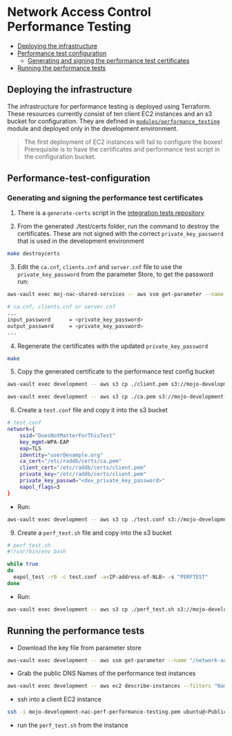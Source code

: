 # Network Access Control Performance Testing

- [Deploying the infrastructure](#peploying-the-infrastructure)
- [Performance test configuration](#performance-test-configuration)
  - [Generating and signing the performance test certificates](#generating-and-signing-the-performance-test-certificates)
- [Running the performance tests](#running-the-performance-tests)

## Deploying the infrastructure
The infrastructure for performance testing is deployed using Terraform. These resources currently consist of ten client EC2 instances and an s3 bucket for configuration. They are defined in [`modules/performance_testing`](./modules/performance_testing) module and deployed only in the development environment.

> The first deployment of EC2 instances will fail to configure the boxes! Prerequisite is to have the certificates and performance test script in the configuration bucket.

## Performance-test-configuration
### Generating and signing the performance test certificates
1. There is a `generate-certs` script in the [integration tests repository](https://github.com/ministryofjustice/network-access-control-integration-tests/blob/main/Makefile#L33)

2. From the generated ./test/certs folder, run the command to destroy the certificates. These are not signed with the correct `private_key_password` that is used in the development environment
```bash
make destroycerts
```

3. Edit the `ca.cnf`, `clients.cnf` and `server.cnf` file to use the `private_key_password` from the parameter Store, to get the password run:
```bash
aws-vault exec moj-nac-shared-services -- aws ssm get-parameter --name "/moj-network-access-control/development/eap_private_key_password" --with-decryption --query "Parameter.Value"
```

```bash
# ca.cnf, clients.cnf or server.cnf
...
input_password		= <private_key_password>
output_password		= <private_key_password>
...
```

4. Regenerate the certificates with the updated `private_key_password`
```bash
make
```

5. Copy the generated certificate to the performance test config bucket
```bash
aws-vault exec development -- aws s3 cp ./client.pem s3://mojo-development-nac-perf-config-bucket/certs/

aws-vault exec development -- aws s3 cp ./ca.pem s3://mojo-development-nac-perf-config-bucket/certs/
```

6. Create a `test.conf` file and copy it into the s3 bucket
```bash
# test.conf
network={
    ssid="DoesNotMatterForThisTest"
    key_mgmt=WPA-EAP
    eap=TLS
    identity="user@example.org"
    ca_cert="/etc/raddb/certs/ca.pem"
    client_cert="/etc/raddb/certs/client.pem"
    private_key="/etc/raddb/certs/client.pem"
    private_key_passwd="<dev_private_key_password>"
    eapol_flags=3
}
```
  - Run:
```bash
aws-vault exec development -- aws s3 cp ./test.conf s3://mojo-development-nac-perf-config-bucket/
```

9. Create a `perf_test.sh` file and copy into the s3 bucket
```bash
# perf_test.sh
#!/usr/bin/env bash

while true
do
  eapol_test -r0 -c test.conf -a<IP-address-of-NLB> -s "PERFTEST"
done

```
- Run:
```bash
aws-vault exec development -- aws s3 cp ./perf_test.sh s3://mojo-development-nac-perf-config-bucket/
```

## Running the performance tests
- Download the key file from parameter store
```bash
aws-vault exec development -- aws ssm get-parameter --name "/network-access-control/mojo-development-nac-perf/ec2/key" --with-decryption --query "Parameter.Value"> mojo-development-nac-perf-performance-testing.pem
```

- Grab the public DNS Names of the performance test instances
```bash
aws-vault exec development -- aws ec2 describe-instances --filters "Name=tag:Name,Values='MoJ Authentication Performance-*'" --query "Reservations[].Instances[].PublicDnsName"
```

- ssh into a client EC2 instance
```bash
ssh -i mojo-development-nac-perf-performance-testing.pem ubuntu@<PublicDnsName>
```
- run the `perf_test.sh` from the instance
